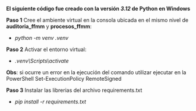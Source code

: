 __El siguiente código fue creado con la versión *3.12* de Python en Windows__

**Paso 1** Cree el ambiente virtual en la consola ubicada en el mismo nivel de __auditoria_ffmm__ y __procesos_ffmm__: 
- *python -m venv .venv*

**Paso 2** Activar el entorno virtual: 
- *.venv\Scripts\activate*

__Obs__: si ocurre un error en la ejecución del comando utilizar ejecutar en la PowerShell Set-ExecutionPolicy RemoteSigned

**Paso 3** Instalar las librerias del archivo requirements.txt 
- *pip install -r requirements.txt*